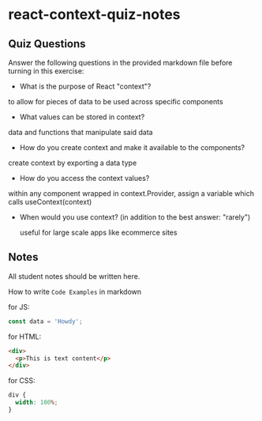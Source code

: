 # react-context-quiz-notes

## Quiz Questions

Answer the following questions in the provided markdown file before turning in this exercise:

- What is the purpose of React "context"?

to allow for pieces of data to be used across specific components

- What values can be stored in context?

data and functions that manipulate said data

- How do you create context and make it available to the components?

create context by exporting a data type

- How do you access the context values?

within any component wrapped in context.Provider, assign a variable which calls useContext(context)

- When would you use context? (in addition to the best answer: "rarely")

  useful for large scale apps like ecommerce sites

## Notes

All student notes should be written here.

How to write `Code Examples` in markdown

for JS:

```javascript
const data = 'Howdy';
```

for HTML:

```html
<div>
  <p>This is text content</p>
</div>
```

for CSS:

```css
div {
  width: 100%;
}
```
